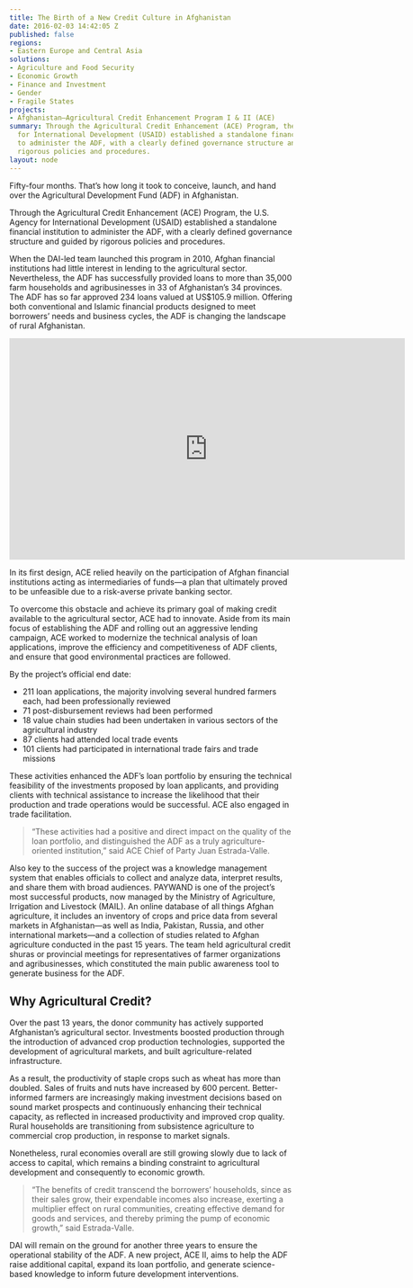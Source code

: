 ```yaml
---
title: The Birth of a New Credit Culture in Afghanistan
date: 2016-02-03 14:42:05 Z
published: false
regions:
- Eastern Europe and Central Asia
solutions:
- Agriculture and Food Security
- Economic Growth
- Finance and Investment
- Gender
- Fragile States
projects:
- Afghanistan—Agricultural Credit Enhancement Program I & II (ACE)
summary: Through the Agricultural Credit Enhancement (ACE) Program, the U.S. Agency
  for International Development (USAID) established a standalone financial institution
  to administer the ADF, with a clearly defined governance structure and guided by
  rigorous policies and procedures.
layout: node
---
```


Fifty-four months. That’s how long it took to conceive, launch, and hand over the Agricultural Development Fund (ADF) in Afghanistan.

<!--more-->

Through the Agricultural Credit Enhancement (ACE) Program, the U.S. Agency for International Development (USAID) established a standalone financial institution to administer the ADF, with a clearly defined governance structure and guided by rigorous policies and procedures.

When the DAI-led team launched this program in 2010, Afghan financial institutions had little interest in lending to the agricultural sector. Nevertheless, the ADF has successfully provided loans to more than 35,000 farm households and agribusinesses in 33 of Afghanistan’s 34 provinces. The ADF has so far approved 234 loans valued at US$105.9 million. Offering both conventional and Islamic financial products designed to meet borrowers’ needs and business cycles, the ADF is changing the landscape of rural Afghanistan.

<iframe allowfullscreen="" frameborder="0" height="394" mozallowfullscreen="" src="https://player.vimeo.com/video/130361148" webkitallowfullscreen="" width="703"></iframe>

In its first design, ACE relied heavily on the participation of Afghan financial institutions acting as intermediaries of funds—a plan that ultimately proved to be unfeasible due to a risk-averse private banking sector.

To overcome this obstacle and achieve its primary goal of making credit available to the agricultural sector, ACE had to innovate. Aside from its main focus of establishing the ADF and rolling out an aggressive lending campaign, ACE worked to modernize the technical analysis of loan applications, improve the efficiency and competitiveness of ADF clients, and ensure that good environmental practices are followed.

By the project’s official end date:

* 211 loan applications, the majority involving several hundred farmers each, had been professionally reviewed
* 71 post-disbursement reviews had been performed
* 18 value chain studies had been undertaken in various sectors of the agricultural industry
* 87 clients had attended local trade events
* 101 clients had participated in international trade fairs and trade missions

These activities enhanced the ADF’s loan portfolio by ensuring the technical feasibility of the investments proposed by loan applicants, and providing clients with technical assistance to increase the likelihood that their production and trade operations would be successful. ACE also engaged in trade facilitation.

> “These activities had a positive and direct impact on the quality of the loan portfolio, and distinguished the ADF as a truly agriculture-oriented institution,” said ACE Chief of Party Juan Estrada-Valle.

Also key to the success of the project was a knowledge management system that enables officials to collect and analyze data, interpret results, and share them with broad audiences. PAYWAND is one of the project’s most successful products, now managed by the Ministry of Agriculture, Irrigation and Livestock (MAIL). An online database of all things Afghan agriculture, it includes an inventory of crops and price data from several markets in Afghanistan—as well as India, Pakistan, Russia, and other international markets—and a collection of studies related to Afghan agriculture conducted in the past 15 years. The team held agricultural credit shuras or provincial meetings for representatives of farmer organizations and agribusinesses, which constituted the main public awareness tool to generate business for the ADF.

## Why Agricultural Credit?

Over the past 13 years, the donor community has actively supported Afghanistan’s agricultural sector. Investments boosted production through the introduction of advanced crop production technologies, supported the development of agricultural markets, and built agriculture-related infrastructure.

As a result, the productivity of staple crops such as wheat has more than doubled. Sales of fruits and nuts have increased by 600 percent. Better-informed farmers are increasingly making investment decisions based on sound market prospects and continuously enhancing their technical capacity, as reflected in increased productivity and improved crop quality. Rural households are transitioning from subsistence agriculture to commercial crop production, in response to market signals.

Nonetheless, rural economies overall are still growing slowly due to lack of access to capital, which remains a binding constraint to agricultural development and consequently to economic growth.

> “The benefits of credit transcend the borrowers’ households, since as their sales grow, their expendable incomes also increase, exerting a multiplier effect on rural communities, creating effective demand for goods and services, and thereby priming the pump of economic growth,” said Estrada-Valle.

DAI will remain on the ground for another three years to ensure the operational stability of the ADF. A new project, ACE II, aims to help the ADF raise additional capital, expand its loan portfolio, and generate science-based knowledge to inform future development interventions.
